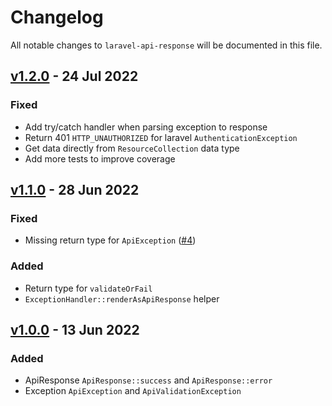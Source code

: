 # Changelog

All notable changes to `laravel-api-response` will be documented in this file.

## [v1.2.0](https://github.com/kodepandai/laravel-api-response/compare/v1.1.0...v1.2.0) - 24 Jul 2022

### Fixed

- Add try/catch handler when parsing exception to response
- Return 401 `HTTP_UNAUTHORIZED` for laravel `AuthenticationException`
- Get data directly from `ResourceCollection` data type
- Add more tests to improve coverage

## [v1.1.0](https://github.com/kodepandai/laravel-api-response/compare/v1.0.0...v1.1.0) - 28 Jun 2022

### Fixed

- Missing return type for `ApiException` ([#4](https://github.com/kodepandai/laravel-api-response/pull/4))

### Added

- Return type for `validateOrFail`
- `ExceptionHandler::renderAsApiResponse` helper

## [v1.0.0](https://github.com/kodepandai/laravel-api-response/compare/b5f439...v1.0.0) - 13 Jun 2022

### Added

- ApiResponse `ApiResponse::success` and `ApiResponse::error`
- Exception `ApiException` and `ApiValidationException`
